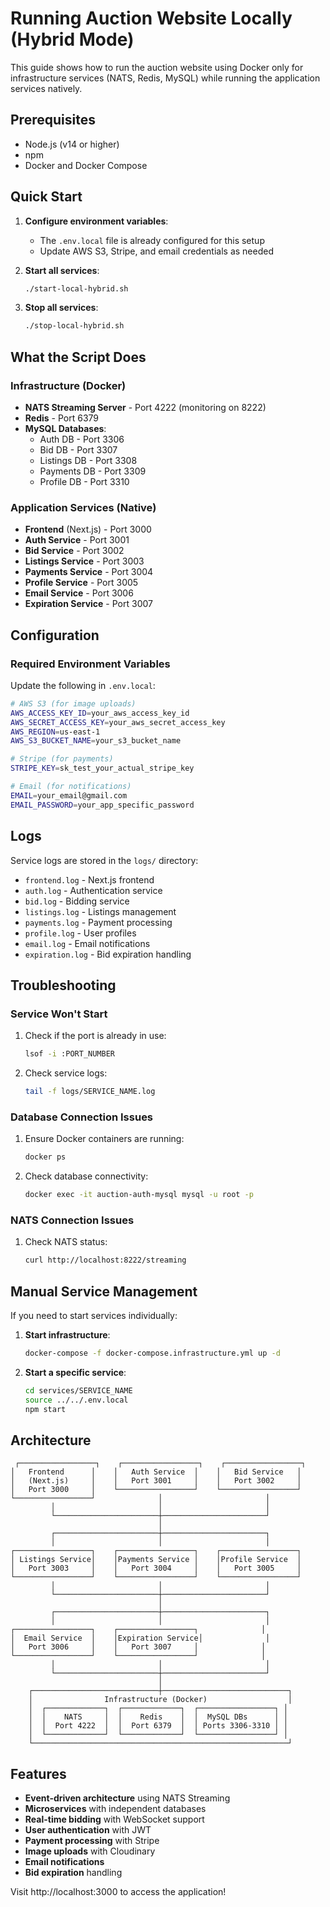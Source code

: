 # Running Auction Website Locally (Hybrid Mode)

This guide shows how to run the auction website using Docker only for infrastructure services (NATS, Redis, MySQL) while running the application services natively.

## Prerequisites

- Node.js (v14 or higher)
- npm
- Docker and Docker Compose

## Quick Start

1. **Configure environment variables**:

   - The `.env.local` file is already configured for this setup
   - Update AWS S3, Stripe, and email credentials as needed
2. **Start all services**:

   ```bash
   ./start-local-hybrid.sh
   ```
3. **Stop all services**:

   ```bash
   ./stop-local-hybrid.sh
   ```

## What the Script Does

### Infrastructure (Docker)

- **NATS Streaming Server** - Port 4222 (monitoring on 8222)
- **Redis** - Port 6379
- **MySQL Databases**:
  - Auth DB - Port 3306
  - Bid DB - Port 3307
  - Listings DB - Port 3308
  - Payments DB - Port 3309
  - Profile DB - Port 3310

### Application Services (Native)

- **Frontend** (Next.js) - Port 3000
- **Auth Service** - Port 3001
- **Bid Service** - Port 3002
- **Listings Service** - Port 3003
- **Payments Service** - Port 3004
- **Profile Service** - Port 3005
- **Email Service** - Port 3006
- **Expiration Service** - Port 3007

## Configuration

### Required Environment Variables

Update the following in `.env.local`:

```bash
# AWS S3 (for image uploads)
AWS_ACCESS_KEY_ID=your_aws_access_key_id
AWS_SECRET_ACCESS_KEY=your_aws_secret_access_key
AWS_REGION=us-east-1
AWS_S3_BUCKET_NAME=your_s3_bucket_name

# Stripe (for payments)
STRIPE_KEY=sk_test_your_actual_stripe_key

# Email (for notifications)
EMAIL=your_email@gmail.com
EMAIL_PASSWORD=your_app_specific_password
```

## Logs

Service logs are stored in the `logs/` directory:

- `frontend.log` - Next.js frontend
- `auth.log` - Authentication service
- `bid.log` - Bidding service
- `listings.log` - Listings management
- `payments.log` - Payment processing
- `profile.log` - User profiles
- `email.log` - Email notifications
- `expiration.log` - Bid expiration handling

## Troubleshooting

### Service Won't Start

1. Check if the port is already in use:

   ```bash
   lsof -i :PORT_NUMBER
   ```
2. Check service logs:

   ```bash
   tail -f logs/SERVICE_NAME.log
   ```

### Database Connection Issues

1. Ensure Docker containers are running:

   ```bash
   docker ps
   ```
2. Check database connectivity:

   ```bash
   docker exec -it auction-auth-mysql mysql -u root -p
   ```

### NATS Connection Issues

1. Check NATS status:
   ```bash
   curl http://localhost:8222/streaming
   ```

## Manual Service Management

If you need to start services individually:

1. **Start infrastructure**:

   ```bash
   docker-compose -f docker-compose.infrastructure.yml up -d
   ```
2. **Start a specific service**:

   ```bash
   cd services/SERVICE_NAME
   source ../../.env.local
   npm start
   ```

## Architecture

```
 ┌─────────────────┐    ┌─────────────────┐    ┌─────────────────┐
│   Frontend      │    │   Auth Service  │    │   Bid Service   │
│   (Next.js)     │    │   Port 3001     │    │   Port 3002     │
│   Port 3000     │    └─────────────────┘    └─────────────────┘
└─────────────────┘              │                       │
         │                       │                       │
         └───────────────────────┼───────────────────────┘
                                 │
         ┌───────────────────────┼───────────────────────┐
         │                       │                       │
┌─────────────────┐    ┌─────────────────┐    ┌─────────────────┐
│ Listings Service│    │Payments Service │    │Profile Service  │
│   Port 3003     │    │   Port 3004     │    │   Port 3005     │
└─────────────────┘    └─────────────────┘    └─────────────────┘
         │                       │                       │
         └───────────────────────┼───────────────────────┘
                                 │
         ┌───────────────────────┼───────────────────────┐
         │                       │                       │
┌─────────────────┐    ┌─────────────────┐              │
│  Email Service  │    │Expiration Service│              │
│   Port 3006     │    │   Port 3007     │              │
└─────────────────┘    └─────────────────┘              │
         │                       │                       │
         └───────────────────────┼───────────────────────┘
                                 │
    ┌────────────────────────────┼────────────────────────────┐
    │                Infrastructure (Docker)                  │
    │  ┌─────────────┐  ┌─────────────┐  ┌─────────────────┐ │
    │  │    NATS     │  │    Redis    │  │  MySQL DBs      │ │
    │  │  Port 4222  │  │  Port 6379  │  │ Ports 3306-3310 │ │
    │  └─────────────┘  └─────────────┘  └─────────────────┘ │
    └─────────────────────────────────────────────────────────┘
```

## Features

- **Event-driven architecture** using NATS Streaming
- **Microservices** with independent databases
- **Real-time bidding** with WebSocket support
- **User authentication** with JWT
- **Payment processing** with Stripe
- **Image uploads** with Cloudinary
- **Email notifications**
- **Bid expiration** handling

Visit http://localhost:3000 to access the application!
